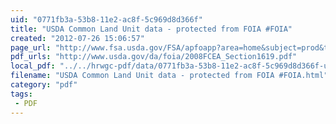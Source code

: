 ```yaml
---
uid: "0771fb3a-53b8-11e2-ac8f-5c969d8d366f"
title: "USDA Common Land Unit data - protected from FOIA #FOIA"
created: "2012-07-26 15:06:57"
page_url: "http://www.fsa.usda.gov/FSA/apfoapp?area=home&subject=prod&topic=clu"
pdf_urls: "http://www.usda.gov/da/foia/2008FCEA_Section1619.pdf"
local_pdf: "../../hrwgc-pdf/data/0771fb3a-53b8-11e2-ac8f-5c969d8d366f-usda-common-land-unit-data-protected-from-foia-foia.pdf"
filename: "USDA Common Land Unit data - protected from FOIA #FOIA.html"
category: "pdf"
tags: 
 - PDF
---
```


